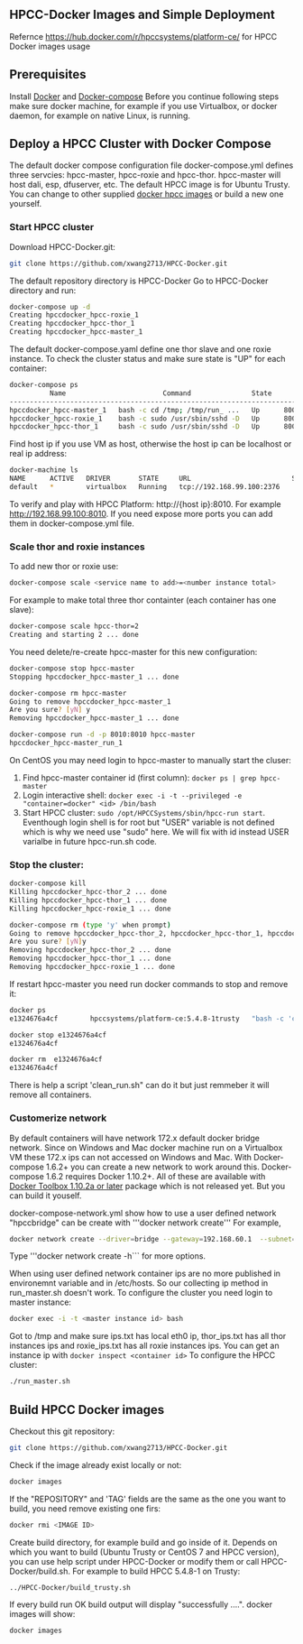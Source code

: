 

## HPCC-Docker Images and Simple Deployment

Refernce https://hub.docker.com/r/hpccsystems/platform-ce/ for HPCC Docker images usage

## Prerequisites
Install [Docker](https://docs.docker.com/engine/installation/) and [Docker-compose](https://docs.docker.com/compose/install/)
Before you continue following steps make sure docker machine, for example if you use Virtualbox, or docker daemon, for example on native Linux, is running.

## Deploy a HPCC Cluster with Docker Compose
The default docker compose configuration file docker-compose.yml defines three servcies: hpcc-master, 
hpcc-roxie and hpcc-thor. hpcc-master will host dali, esp, dfuserver, etc. The default HPCC image is for Ubuntu Trusty.
You can change to other supplied [docker hpcc images](https://hub.docker.com/r/hpccsystems/platform-ce/tags/) or build a new one yourself.

### Start HPCC cluster 
Download HPCC-Docker.git:
```sh
git clone https://github.com/xwang2713/HPCC-Docker.git
```
The default repository directory is HPCC-Docker
Go to HPCC-Docker directory and run: 
```sh
docker-compose up -d
Creating hpccdocker_hpcc-roxie_1
Creating hpccdocker_hpcc-thor_1
Creating hpccdocker_hpcc-master_1
```
The default docker-compose.yaml define one thor slave and one roxie instance.
To check the cluster status and make sure state is "UP" for each container: 
```sh
docker-compose ps
          Name                        Command               State                          Ports                         
------------------------------------------------------------------------------------------------------------------------
hpccdocker_hpcc-master_1   bash -c cd /tmp; /tmp/run_ ...   Up      8002/tcp, 0.0.0.0:8010->8010/tcp, 8015/tcp, 9876/tcp 
hpccdocker_hpcc-roxie_1    bash -c sudo /usr/sbin/sshd -D   Up      8002/tcp, 8010/tcp, 8015/tcp, 9876/tcp               
hpccdocker_hpcc-thor_1     bash -c sudo /usr/sbin/sshd -D   Up      8002/tcp, 8010/tcp, 8015/tcp, 9876/tcp  
```
Find host ip if you use VM as host, otherwise the host ip can be localhost or real ip address:
```sh
docker-machine ls
NAME      ACTIVE   DRIVER       STATE     URL                         SWARM   DOCKER   ERRORS
default   *        virtualbox   Running   tcp://192.168.99.100:2376           v1.9.1   

```
To verify and play with HPCC Platform: http://\{host ip\}:8010. For example http://192.168.99.100:8010. If you need expose more ports you can add them in docker-compose.yml file.

### Scale thor and roxie instances
To add new thor or roxie use:
```sh
docker-compose scale <service name to add>=<number instance total>
```
For example to make total three thor containter (each container has one slave): 
```sh
docker-compose scale hpcc-thor=2
Creating and starting 2 ... done
```
You need delete/re-create hpcc-master for this new configuration:
```sh
docker-compose stop hpcc-master
Stopping hpccdocker_hpcc-master_1 ... done

docker-compose rm hpcc-master
Going to remove hpccdocker_hpcc-master_1
Are you sure? [yN] y
Removing hpccdocker_hpcc-master_1 ... done

docker-compose run -d -p 8010:8010 hpcc-master
hpccdocker_hpcc-master_run_1
```

On CentOS you may need login to hpcc-master to manually start the cluser:
1. Find hpcc-master container id (first column): ```docker ps | grep hpcc-master```
2. Login interactive shell: ```docker exec -i -t --privileged -e "container=docker" <id> /bin/bash```
3. Start HPCC cluster: ```sudo /opt/HPCCSystems/sbin/hpcc-run start```.
Eventhough login shell is for root but "USER" variable is not defined which is why we need use "sudo" here. We will fix with id instead USER varialbe in future hpcc-run.sh code.

### Stop the cluster:
```sh
docker-compose kill
Killing hpccdocker_hpcc-thor_2 ... done
Killing hpccdocker_hpcc-thor_1 ... done
Killing hpccdocker_hpcc-roxie_1 ... done

docker-compose rm (type 'y' when prompt)
Going to remove hpccdocker_hpcc-thor_2, hpccdocker_hpcc-thor_1, hpccdocker_hpcc-roxie_1
Are you sure? [yN]y
Removing hpccdocker_hpcc-thor_2 ... done
Removing hpccdocker_hpcc-thor_1 ... done
Removing hpccdocker_hpcc-roxie_1 ... done
```
If restart hpcc-master you need run docker commands to stop and remove it:
```sh
docker ps
e1324676a4cf        hpccsystems/platform-ce:5.4.8-1trusty   "bash -c 'cd /tmp; /t"   7 minutes ago       Up 7 minutes 

docker stop e1324676a4cf
e1324676a4cf

docker rm  e1324676a4cf
e1324676a4cf
```
There is help a script 'clean_run.sh" can do it but just remmeber it will remove all containers.
       
### Customerize network
By default containers will have network 172.x default docker bridge network. Since on Windows and Mac docker machine run on a Virtualbox VM these 172.x ips can not accessed on Windows and Mac. With Docker-compose 1.6.2+ you can create a new network to work around this.
Docker-compose 1.6.2 requires Docker 1.10.2+. All of these are available with [Docker Toolbox 1.10.2a or later](https://github.com/docker/toolbox) package which is not released yet. But you can build it youself.

docker-compose-network.yml show how to use a user defined network "hpccbridge" can be create with '''docker network create'''
For example,

```sh
docker network create --driver=bridge --gateway=192.168.60.1  --subnet=192.168.60.1/24 hpccbridge
```
Type '''docker network create -h``` for more options.

When using user defined network container ips are no more published in environemnt variable and in /etc/hosts. So our collecting ip method in run_master.sh doesn't work.  To configure the cluster you need login to master instance:
```sh
docker exec -i -t <master instance id> bash
```
Got to /tmp and make sure ips.txt has local eth0 ip, thor_ips.txt has all thor instances ips and roxie_ips.txt has all roxie instances ips. You can get an instance ip with ```docker inspect <container id>```
To configure the HPCC cluster:
```sh
./run_master.sh
```

## Build HPCC Docker images

Checkout this git repository:
```sh
git clone https://github.com/xwang2713/HPCC-Docker.git
```
Check if the image already exist locally or not:
```sh
docker images
```
If the "REPOSITORY" and 'TAG' fields are the same as the one you want to build, you need remove existing one firs:
```sh
docker rmi <IMAGE ID>
```
Create build directory, for example build and go inside of it.
Depends on which you want to build (Ubuntu Trusty or CentOS 7 and HPCC version), you can use help script
under HPCC-Docker or modify them or call HPCC-Docker/build.sh. For example to build HPCC 5.4.8-1 on Trusty:
```sh
../HPCC-Docker/build_trusty.sh
```
If every build run OK build output will display "successfully ....". 
docker images will show:
```sh
docker images
```

